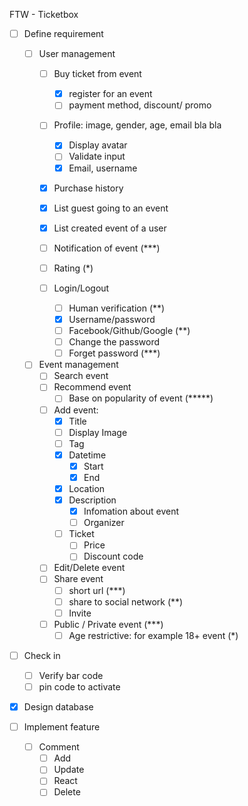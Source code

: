 FTW - Ticketbox 

* [ ] Define requirement
    * [ ] User management
        * [ ] Buy ticket from event
            * [x] register for an event
            * [ ] payment method, discount/ promo
        * [ ] Profile: image, gender, age, email bla bla
            * [x] Display avatar
            * [ ] Validate input
            * [x] Email, username
        * [x] Purchase history
        * [x] List guest going to an event
        * [x] List created event of a user

        * [ ] Notification of event (***)

        * [ ] Rating (*)

        * [ ] Login/Logout

            * [ ] Human verification (**)
            * [x] Username/password
            * [ ] Facebook/Github/Google (**)
            * [ ] Change the password
            * [ ] Forget password (***)
    * [ ] Event management
        * [ ] Search event
        * [ ] Recommend event
            * [ ] Base on popularity of event (*****)
        * [ ] Add event:
            * [x] Title
            * [ ] Display Image
            * [ ] Tag
            * [x] Datetime
                * [x] Start
                * [x] End
            * [x] Location
            * [x] Description
                * [x] Infomation about event
                * [ ] Organizer
            * [ ] Ticket
                * [ ] Price
                * [ ] Discount code
        * [ ] Edit/Delete event
        * [ ] Share event
            * [ ] short url (***)
            * [ ] share to social network (**)
            * [ ] Invite
        * [ ] Public / Private event (***)
            * [ ] Age restrictive: for example 18+ event (*)
* [ ] Check in
    * [ ] Verify bar code
    * [ ] pin code to activate
* [x] Design database

* [ ] Implement feature
    * [ ] Comment
        * [ ] Add
        * [ ] Update
        * [ ] React
        * [ ] Delete